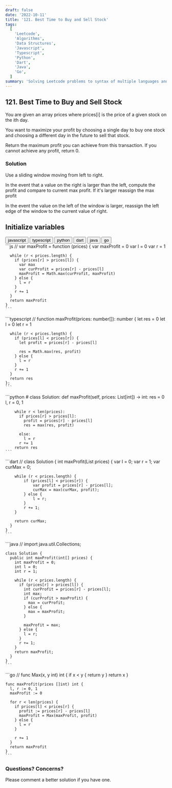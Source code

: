 ```yaml
---
draft: false
date: '2022-10-11'
title: '121. Best Time to Buy and Sell Stock'
tags:
  [
    'Leetcode',
    'Algorithms',
    'Data Structures',
    'Javascript',
    'Typescript',
    'Python',
    'Dart',
    'Java',
    'Go',
  ]
summary: 'Solving Leetcode problems to syntax of multiple languages and data structures & algorithms.'
---
```


## 121. Best Time to Buy and Sell Stock

You are given an array prices where prices[i] is the price of a given stock on
the ith day.

You want to maximize your profit by choosing a single day to buy one stock and
choosing a different day in the future to sell that stock.

Return the maximum profit you can achieve from this transaction. If you cannot
achieve any profit, return 0.

### Solution

Use a sliding window moving from left to right.

In the event that a value on the right is larger than the left, compute the profit
and compare to current max profit. If it's larger
reassign the max profit

In the event the value on the left of the window is larger,
reassign the left edge of the window to the current value of right.

## Initialize variables

<div className="tab-group">
  <div className="tab">
    <button id="js" className="tablinks">javascript</button>
    <button id="ts" className="tablinks">typescript</button>
    <button id="python" className="tablinks">python</button>
    <button id="dart" className="tablinks">dart</button>
    <button id="java" className="tablinks">java</button>
    <button id="go" className="tablinks">go</button>
  </div>

  <div id="js" className="tabcontent">
    ```js
    //
    var maxProfit = function (prices) {
      var maxProfit = 0
      var l = 0
      var r = 1

      while (r < prices.length) {
        if (prices[r] > prices[l]) {
          var max
          var curProfit = prices[r] - prices[l]
          maxProfit = Math.max(curProfit, maxProfit)
        } else {
          l = r
        }
        r += 1
      }
      return maxProfit
    }
    ```

  </div>

  <div id="ts" className="tabcontent">
    ```typescript
    //
    function maxProfit(prices: number[]): number {
      let res = 0
      let l = 0
      let r = 1
      
      while (r < prices.length) {
        if (prices[l] < prices[r]) {
          let profit = prices[r] - prices[l]
          
          res = Math.max(res, profit)
        } else {
          l = r
        }
        r += 1
      }
      return res
    };
    ```

  </div>

  <div id="python" className="tabcontent">
    ```python
    #
    class Solution:
      def maxProfit(self, prices: List[int]) -> int:
        res = 0
        l, r = 0, 1
        
        while r < len(prices):
          if prices[r] > prices[l]:
            profit = prices[r] - prices[l]
            res = max(res, profit)
            
          else:
            l = r
          r += 1
        return res
    ```

  </div>

  <div id="dart" className="tabcontent">
    ```dart
    //
    class Solution {
      int maxProfit(List<int> prices) {
        var l = 0;
        var r = 1;
        var curMax = 0;
          
        while (r < prices.length) {
            if (prices[l] < prices[r]) {
                var profit = prices[r] - prices[l];
                curMax = max(curMax, profit);
            } else {
                l = r;
            }
            r += 1;
        }
          
        return curMax;
      }
    }
    ```

  </div>

  <div id="java" className="tabcontent">
    ```java
    //
    import java.util.Collections;

    class Solution {
      public int maxProfit(int[] prices) {
        int maxProfit = 0;
        int l = 0;
        int r = 1;

        while (r < prices.length) {
          if (prices[r] > prices[l]) {
            int curProfit = prices[r] - prices[l];
            int max;
            if (curProfit > maxProfit) {
              max = curProfit;
            } else {
              max = maxProfit;
            }

            maxProfit = max;
          } else {
            l = r;
          }
          r += 1;
        }
        return maxProfit;
      }
    }
    ```

  </div>

  <div id="go" className="tabcontent">
    ```go
    //
    func Max(x, y int) int {
      if x < y {
        return y
      }
      return x
    }

    func maxProfit(prices []int) int {
      l, r := 0, 1
      maxProfit := 0

      for r < len(prices) {
        if prices[l] < prices[r] {
          profit := prices[r] - prices[l]
          maxProfit = Max(maxProfit, profit)
        } else {
          l = r
        }

        r += 1
      }
      return maxProfit
    }
    ```

  </div>
</div>

### Questions? Concerns?

Please comment a better solution if you have one.
